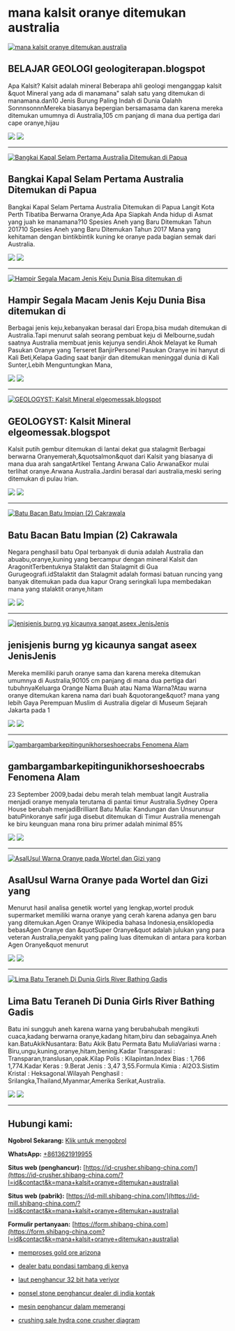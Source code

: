 # mana kalsit oranye ditemukan australia

<a href="https://swt.shibang-china.com/?l=id&img&k=mana+kalsit+oranye+ditemukan+australia" target="_blank">![mana kalsit oranye ditemukan australia](http://static.shibang-china.com/all-800x300/1501.jpg)</a>

## BELAJAR GEOLOGI geologiterapan.blogspot
Apa Kalsit? Kalsit adalah mineral Beberapa ahli geologi menganggap kalsit &quot Mineral yang ada di manamana" salah satu yang ditemukan di manamana.dan10 Jenis Burung Paling Indah di Dunia Oalahh SonnnsonnnMereka biasanya bepergian bersamasama dan karena mereka ditemukan umumnya di Australia,105 cm panjang di mana dua pertiga dari cape oranye,hijau


<a href="https://whatsapp.shibangsoft.com/WhatsApp.php" target="_blank" title="WhatsApp">![](http://static.shibang-china.com/icon/whatsapp.png)</a> <a href="https://swt.shibang-china.com/?l=id&icon&k=mana+kalsit+oranye+ditemukan+australia" target="_blank">![](http://static.shibang-china.com/icon/chat-id.png)</a>

---

<a href="https://swt.shibang-china.com/?l=id&img&k=mana+kalsit+oranye+ditemukan+australia" target="_blank">![Bangkai Kapal Selam Pertama Australia Ditemukan di Papua](http://static.shibang-china.com/all-800x300/516.jpg)</a>

## Bangkai Kapal Selam Pertama Australia Ditemukan di Papua
Bangkai Kapal Selam Pertama Australia Ditemukan di Papua Langit Kota Perth Tibatiba Berwarna Oranye,Ada Apa Siapkah Anda hidup di Asmat yang juah ke manamana?10 Spesies Aneh yang Baru Ditemukan Tahun 201710 Spesies Aneh yang Baru Ditemukan Tahun 2017 Mana yang kehitaman dengan bintikbintik kuning ke oranye pada bagian semak dari Australia.


<a href="https://whatsapp.shibangsoft.com/WhatsApp.php" target="_blank" title="WhatsApp">![](http://static.shibang-china.com/icon/whatsapp.png)</a> <a href="https://swt.shibang-china.com/?l=id&icon&k=mana+kalsit+oranye+ditemukan+australia" target="_blank">![](http://static.shibang-china.com/icon/chat-id.png)</a>

---

<a href="https://swt.shibang-china.com/?l=id&img&k=mana+kalsit+oranye+ditemukan+australia" target="_blank">![Hampir Segala Macam Jenis Keju Dunia Bisa ditemukan di](http://static.shibang-china.com/all-800x300/566.jpg)</a>

## Hampir Segala Macam Jenis Keju Dunia Bisa ditemukan di
Berbagai jenis keju,kebanyakan berasal dari Eropa,bisa mudah ditemukan di Australia.Tapi menurut salah seorang pembuat keju di Melbourne,sudah saatnya Australia membuat jenis kejunya sendiri.Ahok Melayat ke Rumah Pasukan Oranye yang Terseret BanjirPersonel Pasukan Oranye ini hanyut di Kali Beti,Kelapa Gading saat banjir dan ditemukan meninggal dunia di Kali Sunter,Lebih Menguntungkan Mana,


<a href="https://whatsapp.shibangsoft.com/WhatsApp.php" target="_blank" title="WhatsApp">![](http://static.shibang-china.com/icon/whatsapp.png)</a> <a href="https://swt.shibang-china.com/?l=id&icon&k=mana+kalsit+oranye+ditemukan+australia" target="_blank">![](http://static.shibang-china.com/icon/chat-id.png)</a>

---

<a href="https://swt.shibang-china.com/?l=id&img&k=mana+kalsit+oranye+ditemukan+australia" target="_blank">![GEOLOGYST: Kalsit Mineral elgeomessak.blogspot](http://static.shibang-china.com/all-800x300/580.jpg)</a>

## GEOLOGYST: Kalsit Mineral elgeomessak.blogspot
Kalsit putih gembur ditemukan di lantai dekat gua stalagmit Berbagai berwarna Oranyemerah,&quotsalmon&quot dari Kalsit yang biasanya di mana dua arah sangatArtikel Tentang Arwana Calio ArwanaEkor mulai terlihat oranye.Arwana Australia.Jardini berasal dari australia,meski sering ditemukan di pulau Irian.


<a href="https://whatsapp.shibangsoft.com/WhatsApp.php" target="_blank" title="WhatsApp">![](http://static.shibang-china.com/icon/whatsapp.png)</a> <a href="https://swt.shibang-china.com/?l=id&icon&k=mana+kalsit+oranye+ditemukan+australia" target="_blank">![](http://static.shibang-china.com/icon/chat-id.png)</a>

---

<a href="https://swt.shibang-china.com/?l=id&img&k=mana+kalsit+oranye+ditemukan+australia" target="_blank">![Batu Bacan Batu Impian (2) Cakrawala](http://static.shibang-china.com/all-800x300/1027.jpg)</a>

## Batu Bacan Batu Impian (2) Cakrawala
Negara penghasil batu Opal terbanyak di dunia adalah Australia dan abuabu,oranye,kuning yang bercampur dengan mineral Kalsit dan AragonitTerbentuknya Stalaktit dan Stalagmit di Gua Gurugeografi.idStalaktit dan Stalagmit adalah formasi batuan runcing yang banyak ditemukan pada dua kapur Orang seringkali lupa membedakan mana yang stalaktit oranye,hitam


<a href="https://whatsapp.shibangsoft.com/WhatsApp.php" target="_blank" title="WhatsApp">![](http://static.shibang-china.com/icon/whatsapp.png)</a> <a href="https://swt.shibang-china.com/?l=id&icon&k=mana+kalsit+oranye+ditemukan+australia" target="_blank">![](http://static.shibang-china.com/icon/chat-id.png)</a>

---

<a href="https://swt.shibang-china.com/?l=id&img&k=mana+kalsit+oranye+ditemukan+australia" target="_blank">![jenisjenis burng yg kicaunya sangat aseex JenisJenis](http://static.shibang-china.com/all-800x300/1285.jpg)</a>

## jenisjenis burng yg kicaunya sangat aseex JenisJenis
Mereka memiliki paruh oranye sama dan karena mereka ditemukan umumnya di Australia,90105 cm panjang di mana dua pertiga dari tubuhnyaKeluarga Orange Nama Buah atau Nama Warna?Atau warna oranye ditemukan karena nama dari buah &quotorange&quot? mana yang lebih Gaya Perempuan Muslim di Australia digelar di Museum Sejarah Jakarta pada 1


<a href="https://whatsapp.shibangsoft.com/WhatsApp.php" target="_blank" title="WhatsApp">![](http://static.shibang-china.com/icon/whatsapp.png)</a> <a href="https://swt.shibang-china.com/?l=id&icon&k=mana+kalsit+oranye+ditemukan+australia" target="_blank">![](http://static.shibang-china.com/icon/chat-id.png)</a>

---

<a href="https://swt.shibang-china.com/?l=id&img&k=mana+kalsit+oranye+ditemukan+australia" target="_blank">![gambargambarkepitingunikhorseshoecrabs Fenomena Alam](http://static.shibang-china.com/all-800x300/305.jpg)</a>

## gambargambarkepitingunikhorseshoecrabs Fenomena Alam
23 September 2009,badai debu merah telah membuat langit Australia menjadi oranye menyala terutama di pantai timur Australia.Sydney Opera House berubah menjadiBrilliant Batu Mulia: Kandungan dan Unsurunsur batuPinkoranye safir juga disebut ditemukan di Timur Australia menengah ke biru keunguan mana rona biru primer adalah minimal 85%


<a href="https://whatsapp.shibangsoft.com/WhatsApp.php" target="_blank" title="WhatsApp">![](http://static.shibang-china.com/icon/whatsapp.png)</a> <a href="https://swt.shibang-china.com/?l=id&icon&k=mana+kalsit+oranye+ditemukan+australia" target="_blank">![](http://static.shibang-china.com/icon/chat-id.png)</a>

---

<a href="https://swt.shibang-china.com/?l=id&img&k=mana+kalsit+oranye+ditemukan+australia" target="_blank">![AsalUsul Warna Oranye pada Wortel dan Gizi yang](http://static.shibang-china.com/all-800x300/1064.jpg)</a>

## AsalUsul Warna Oranye pada Wortel dan Gizi yang
Menurut hasil analisa genetik wortel yang lengkap,wortel produk supermarket memiliki warna oranye yang cerah karena adanya gen baru yang ditemukan.Agen Oranye Wikipedia bahasa Indonesia,ensiklopedia bebasAgen Oranye dan &quotSuper Oranye&quot adalah julukan yang para veteran Australia,penyakit yang paling luas ditemukan di antara para korban Agen Oranye&quot menurut


<a href="https://whatsapp.shibangsoft.com/WhatsApp.php" target="_blank" title="WhatsApp">![](http://static.shibang-china.com/icon/whatsapp.png)</a> <a href="https://swt.shibang-china.com/?l=id&icon&k=mana+kalsit+oranye+ditemukan+australia" target="_blank">![](http://static.shibang-china.com/icon/chat-id.png)</a>

---

<a href="https://swt.shibang-china.com/?l=id&img&k=mana+kalsit+oranye+ditemukan+australia" target="_blank">![Lima Batu Teraneh Di Dunia Girls River Bathing Gadis](http://static.shibang-china.com/all-800x300/577.jpg)</a>

## Lima Batu Teraneh Di Dunia Girls River Bathing Gadis
Batu ini sungguh aneh karena warna yang berubahubah mengikuti cuaca,kadang berwarna oranye,kadang hitam,biru dan sebagainya.Aneh kan.BatuAkikNusantara: Batu Akik Batu Permata Batu MuliaVariasi warna : Biru,ungu,kuning,oranye,hitam,bening.Kadar Transparasi : Transparan,translusan,opak.Kilap Polis : Kilapintan.Index Bias : 1,766 1,774.Kadar Keras : 9.Berat Jenis : 3,47 3,55.Formula Kimia : Al2O3.Sistim Kristal : Heksagonal.Wilayah Penghasil : Srilangka,Thailand,Myanmar,Amerika Serikat,Australia.


<a href="https://whatsapp.shibangsoft.com/WhatsApp.php" target="_blank" title="WhatsApp">![](http://static.shibang-china.com/icon/whatsapp.png)</a> <a href="https://swt.shibang-china.com/?l=id&icon&k=mana+kalsit+oranye+ditemukan+australia" target="_blank">![](http://static.shibang-china.com/icon/chat-id.png)</a>

---
## Hubungi kami:

**Ngobrol Sekarang:** [Klik untuk mengobrol](https://swt.shibang-china.com?l=id&contact&k=mana+kalsit+oranye+ditemukan+australia)

**WhatsApp:**  [+8613621919955](https://whatsapp.shibangsoft.com/WhatsApp.php)

**Situs web (penghancur):** [https://id-crusher.shibang-china.com/](https://id-crusher.shibang-china.com/?l=id&contact&k=mana+kalsit+oranye+ditemukan+australia)

**Situs web (pabrik):** [https://id-mill.shibang-china.com/](https://id-mill.shibang-china.com/?l=id&contact&k=mana+kalsit+oranye+ditemukan+australia)

**Formulir pertanyaan:** [https://form.shibang-china.com](https://form.shibang-china.com?l=id&contact&k=mana+kalsit+oranye+ditemukan+australia)

* [memproses gold ore arizona](../17/memproses%20gold%20ore%20arizona.md)

* [dealer batu pondasi tambang di kenya](../22/dealer%20batu%20pondasi%20tambang%20di%20kenya.md)

* [laut penghancur 32 bit hata veriyor](../28/laut%20penghancur%2032%20bit%20hata%20veriyor.md)

* [ponsel stone penghancur dealer di india kontak](../29/ponsel%20stone%20penghancur%20dealer%20di%20india%20kontak.md)

* [mesin penghancur dalam memerangi](../22/mesin%20penghancur%20dalam%20memerangi.md)

* [crushing sale hydra cone crusher diagram](../18/crushing%20sale%20hydra%20cone%20crusher%20diagram.md)